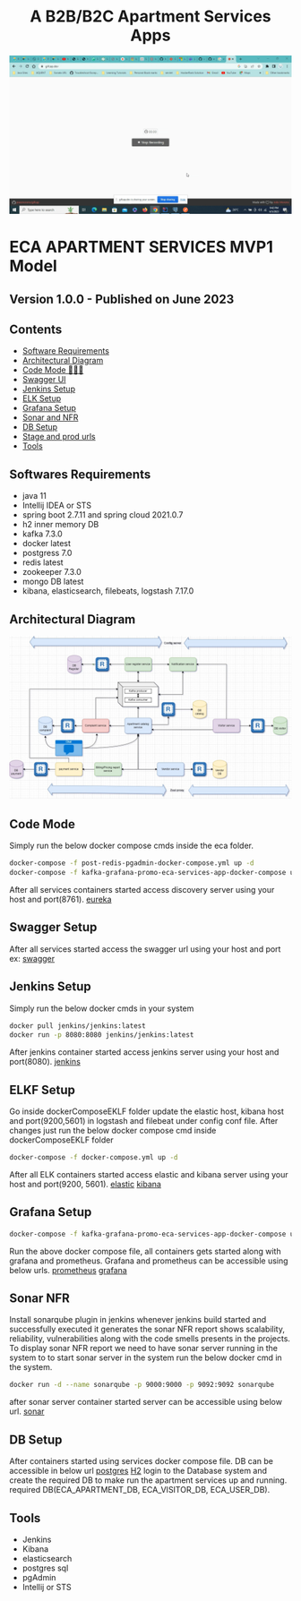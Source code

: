 <h1 align="center">A B2B/B2C Apartment Services Apps</h1>

<img alt="MVP1 model" src="eca-apartment-services.gif"> </img>

ECA APARTMENT SERVICES MVP1 Model
=============================

## Version 1.0.0 - Published on June 2023

## Contents
- [Software Requirements](#softwares-requirements)
- [Architectural Diagram](#architectural-diagram)
- [Code Mode 👨🏽‍💻](#code-mode)
- [Swagger UI](#swagger-setup)
- [Jenkins Setup](#jenkins-setup)
- [ELK Setup](#elkf-setup)
- [Grafana Setup](#grafana-setup)
- [Sonar and NFR](#sonar-nfr)
- [DB Setup](#db-setup)
- [Stage and prod urls](#stage-prod-urls)
- [Tools](#tools)

## Softwares Requirements
- java 11 
- Intellij IDEA or STS
- spring boot 2.7.11 and spring cloud 2021.0.7
- h2 inner memory DB
- kafka 7.3.0
- docker latest
- postgress 7.0
- redis latest
- zookeeper 7.3.0
- mongo DB latest
- kibana, elasticsearch, filebeats, logstash 7.17.0

## Architectural Diagram
<img alt="MVP1 model" src="eca-arch-diagram.jpg"> </img>

## Code Mode

Simply run the below docker compose cmds inside the eca folder.

```bash
docker-compose -f post-redis-pgadmin-docker-compose.yml up -d
docker-compose -f kafka-grafana-promo-eca-services-app-docker-compose up -d
```
After all services containers started access discovery server using your host and port(8761).
[eureka](https://localhost:8761/)

## Swagger Setup

After all services started access the swagger url using your host and port ex:
[swagger](https://localhost:6090/swagger-ui/index.html/)
## Jenkins Setup

Simply run the below docker cmds in your system

```bash
docker pull jenkins/jenkins:latest
docker run -p 8080:8080 jenkins/jenkins:latest
```
After jenkins container started access jenkins server using your host and port(8080).
[jenkins](https://localhost:8080/)

## ELKF Setup

Go inside dockerComposeEKLF folder update the elastic host, kibana host and port(9200,5601) in logstash and filebeat under config conf file.
After changes just run the below docker compose cmd inside dockerComposeEKLF folder

```bash
docker-compose -f docker-compose.yml up -d
```
After all ELK containers started access elastic and kibana server using your host and port(9200, 5601).
[elastic](https://localhost:9200/)
[kibana](https://localhost:5601/)

## Grafana Setup
```bash
docker-compose -f kafka-grafana-promo-eca-services-app-docker-compose up -d
```
Run the above docker compose file, all containers gets started along with grafana and prometheus.
Grafana and prometheus can be accessible using below urls.
[prometheus](https://localhost:9090/)
[grafana](https://localhost:3000/)

## Sonar NFR
Install sonarqube plugin in jenkins whenever jenkins build started and successfully executed it generates the
sonar NFR report shows scalability, reliability, vulnerabilities along with the code smells presents in the projects.
To display sonar NFR report we need to have sonar server running in the system to
to start sonar server in the system run the below docker cmd in the system.

```bash
docker run -d --name sonarqube -p 9000:9000 -p 9092:9092 sonarqube
```
after sonar server container started server can be accessible using below url.
[sonar](https://localhost:9000/)

## DB Setup
After containers started using services docker compose file. DB can be accessible in below url
[postgres](https://localhost:5050/)
[H2](https://localhost:6090/h2-console/)
login to the Database system and create the required DB to make run the apartment services up and running.
required DB(ECA_APARTMENT_DB, ECA_VISITOR_DB, ECA_USER_DB).

## Tools
- Jenkins
- Kibana
- elasticsearch
- postgres sql
- pgAdmin
- Intellij or STS







